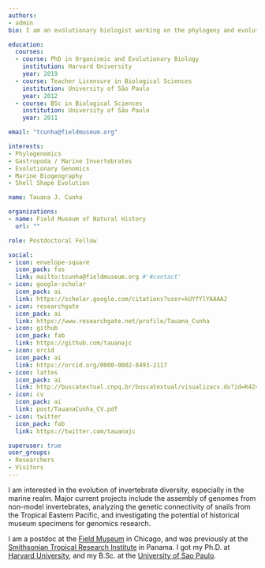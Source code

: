 ```yaml
---
authors:
- admin
bio: I am an evolutionary biologist working on the phylogeny and evolution of gastropods and other invertebrate critters.

education:
  courses:
  - course: PhD in Organismic and Evolutionary Biology
    institution: Harvard University
    year: 2019
  - course: Teacher Licensure in Biological Sciences
    institution: University of São Paulo
    year: 2012
  - course: BSc in Biological Sciences
    institution: University of São Paulo
    year: 2011

email: "tcunha@fieldmuseum.org"

interests:
- Phylogenomics
- Gastropoda / Marine Invertebrates
- Evolutionary Genomics
- Marine Biogeography
- Shell Shape Evolution

name: Tauana J. Cunha

organizations:
- name: Field Museum of Natural History
  url: ""

role: Postdoctoral Fellow

social:
- icon: envelope-square
  icon_pack: fas
  link: mailto:tcunha@fieldmuseum.org #'#contact'
- icon: google-scholar
  icon_pack: ai
  link: https://scholar.google.com/citations?user=kUYfYlYAAAAJ
- icon: researchgate
  icon_pack: ai
  link: https://www.researchgate.net/profile/Tauana_Cunha
- icon: github
  icon_pack: fab
  link: https://github.com/tauanajc
- icon: orcid
  icon_pack: ai
  link: https://orcid.org/0000-0002-8493-2117
- icon: lattes
  icon_pack: ai
  link: http://buscatextual.cnpq.br/buscatextual/visualizacv.do?id=K4245487P0
- icon: cv
  icon_pack: ai
  link: post/TauanaCunha_CV.pdf
- icon: twitter
  icon_pack: fab
  link: https://twitter.com/tauanajc

superuser: true
user_groups:
- Researchers
- Visitors
---
```



I am interested in the evolution of invertebrate diversity, especially in the marine realm. Major current projects include the assembly of genomes from non-model invertebrates, analyzing the genetic connectivity of snails from the Tropical Eastern Pacific, and investigating the potential of historical museum specimens for genomics research.

I am a postdoc at the [Field Museum](https://www.fieldmuseum.org/science/research) in Chicago, and was previously at the [Smithsonian Tropical Research Institute](https://stri.si.edu) in Panama. I got my Ph.D. at [Harvard University](https://giribetgroup.oeb.harvard.edu), and my B.Sc. at the [University of Sao Paulo](https://www.ib.usp.br).

